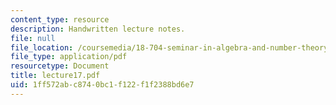 ```yaml
---
content_type: resource
description: Handwritten lecture notes.
file: null
file_location: /coursemedia/18-704-seminar-in-algebra-and-number-theory-rational-points-on-elliptic-curves-fall-2004/1ff572abc8740bc1f122f1f2388bd6e7_lecture17.pdf
file_type: application/pdf
resourcetype: Document
title: lecture17.pdf
uid: 1ff572ab-c874-0bc1-f122-f1f2388bd6e7
---
```

